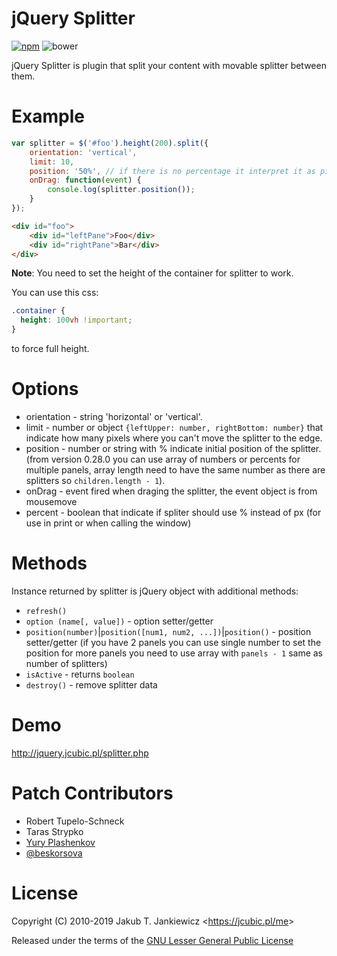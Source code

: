 # jQuery Splitter

[![npm](https://img.shields.io/badge/npm-0.28.1-blue.svg)](https://www.npmjs.com/package/jquery.splitter)
![bower](https://img.shields.io/badge/bower-0.28.1-yellow.svg)

jQuery Splitter is plugin that split your content with movable splitter between them.


# Example

```javascript
var splitter = $('#foo').height(200).split({
    orientation: 'vertical',
    limit: 10,
    position: '50%', // if there is no percentage it interpret it as pixels
    onDrag: function(event) {
        console.log(splitter.position());
    }
});
```

```html
<div id="foo">
    <div id="leftPane">Foo</div>
    <div id="rightPane">Bar</div>
</div>
```

**Note**: You need to set the height of the container for splitter to work.


You can use this css:

```css
.container {
  height: 100vh !important;
}
```

to force full height.

# Options

* orientation - string 'horizontal' or 'vertical'.
* limit - number or object `{leftUpper: number, rightBottom: number}` that indicate how many pixels where you can't move the splitter to the edge.
* position - number or string with % indicate initial position of the splitter. (from version 0.28.0 you can use array of numbers or percents for multiple panels, array length need to have the same number as there are splitters so `children.length - 1`).
* onDrag - event fired when draging the splitter, the event object is from mousemove
* percent - boolean that indicate if spliter should use % instead of px (for use in print or when calling the window)

# Methods

Instance returned by splitter is jQuery object with additional methods:

* `refresh()`
* `option (name[, value])` - option setter/getter
* `position(number)`|`position([num1, num2, ...])`|`position()` - position setter/getter (if you have 2 panels you can use single number to set the position for more panels you need to use array with `panels - 1` same as number of splitters)
* `isActive` - returns `boolean`
* `destroy()` - remove splitter data

# Demo

<http://jquery.jcubic.pl/splitter.php>

# Patch Contributors

* Robert Tupelo-Schneck
* Taras Strypko
* [Yury Plashenkov](https://github.com/plashenkov)
* [@beskorsova](https://github.com/beskorsova)

# License

Copyright (C) 2010-2019 Jakub T. Jankiewicz &lt;<https://jcubic.pl/me>&gt;

Released under the terms of the [GNU Lesser General Public License](http://www.gnu.org/licenses/lgpl.html)
